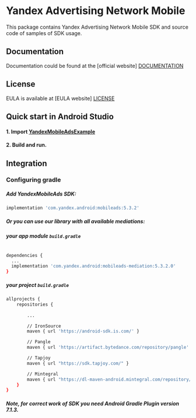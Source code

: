 # Yandex Advertising Network Mobile
This package contains Yandex Advertising Network Mobile SDK and source code of samples of SDK usage.

## Documentation
Documentation could be found at the [official website] [DOCUMENTATION]

## License
EULA is available at [EULA website] [LICENSE]

## Quick start in Android Studio

#### 1. Import [YandexMobileAdsExample](https://github.com/yandexmobile/yandex-ads-sdk-android/tree/master/YandexMobileAdsExample)

#### 2. Build and run.

## Integration

### Configuring gradle

##### Add YandexMobileAds SDK:

```sh
implementation 'com.yandex.android:mobileads:5.3.2'
```

##### Or you can use our library with all available mediations:

##### your app module ``build.gradle ``

```sh

dependencies {
  ...
  implementation 'com.yandex.android:mobileads-mediation:5.3.2.0'
}
```

##### your project ``build.gradle ``

```sh
allprojects {
    repositories {
      
        ...

        // IronSource
        maven { url 'https://android-sdk.is.com/' }

        // Pangle
        maven { url 'https://artifact.bytedance.com/repository/pangle' }

        // Tapjoy
        maven { url "https://sdk.tapjoy.com/" }

        // Mintegral
        maven { url "https://dl-maven-android.mintegral.com/repository/mbridge_android_sdk_oversea"}
    }
}
```


##### Note, for correct work of SDK you need Android Gradle Plugin version 7.1.3.

[DOCUMENTATION]: https://tech.yandex.com/mobile-ads/
[LICENSE]: https://legal.yandex.com/partner_ch/
